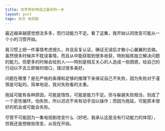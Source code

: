 ```yaml
---
title: 世界奇妙物语之最初的一步
layout: post
tags: 杂文 电视剧
---
```


最近越来越感觉想法多多，而行动能力不足。看了这集，我开始认同改变可能从一个小的习惯开始。

我习惯上把一件事情考虑很久，并且反复认证，确证无误后才敢小心翼翼的去做。虽然很多时候并不耽误事情，而且从中能获取到很多收获，特别锻炼独立解决问题的能力。但更多的时候会给别人——特别是相互关心的人造成一些困惑，给自己的行动以不去立即做的借口，错过很多美好。

问题在哪里？是在严格的条理和足够的推理下来保证自己不失败，因为失败对于谨慎是可耻的。简单地说，我对失败看的太重。

拖延可能有各种原因，可能是惰性，可能是能力不足。但与躲避失败相当，则成了一个恶性循环。怕失败，所以迟迟不肯有动手加以操作；而因为拖延，可能原本很好的机会或可能会失败。

尽管不可能因为一集电视剧改变什么（好吧，我承认这是没有行动能力的体现），但我还是想做些改变，从现在开始。
